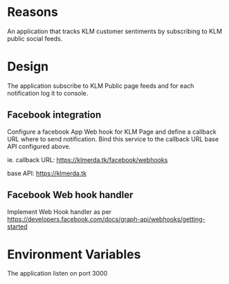 # Reasons
An application that tracks KLM customer sentiments by subscribing to KLM public social feeds.

# Design
The application subscribe to KLM Public page feeds and for each notification log it to console.

## Facebook integration
Configure a facebook App Web hook for KLM Page and define a callback URL where to send notification.
Bind this service to the callback URL base API configured above.

ie.
callback URL: https://klmerda.tk/facebook/webhooks

base API: https://klmerda.tk

## Facebook Web hook handler
Implement Web Hook handler as per https://developers.facebook.com/docs/graph-api/webhooks/getting-started

# Environment Variables

The application listen on port 3000
